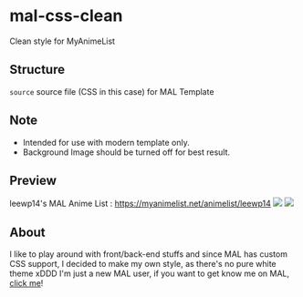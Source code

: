 # mal-css-clean
Clean style for MyAnimeList

## Structure
```source``` source file (CSS in this case) for MAL Template

## Note
- Intended for use with modern template only. 
- Background Image should be turned off for best result. 

## Preview
leewp14's MAL Anime List : https://myanimelist.net/animelist/leewp14
![](/assets/img/screen01.png)
![](/assets/img/screen02.png)

## About
I like to play around with front/back-end stuffs and since MAL has custom CSS support, I decided to make my own style, as there's no pure white theme xDDD
I'm just a new MAL user, if you want to get know me on MAL, [click me](https://myanimelist.net/profile/leewp14)!
